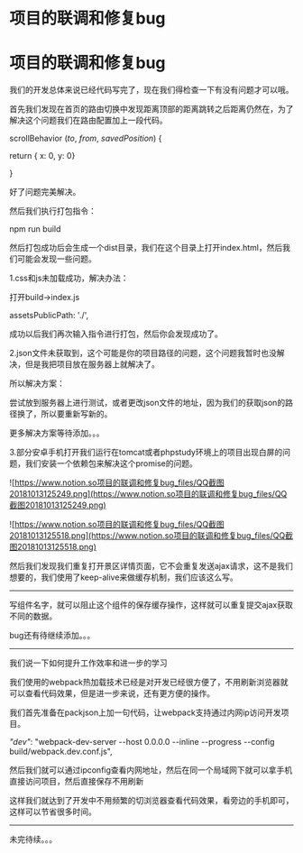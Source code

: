 # 项目的联调和修复bug

# 项目的联调和修复bug

我们的开发总体来说已经代码写完了，现在我们得检查一下有没有问题才可以哦。

首先我们发现在首页的路由切换中发现距离顶部的距离跳转之后距离仍然在，为了解决这个问题我们在路由配置加上一段代码。

scrollBehavior (*to*, *from*, *savedPosition*) {

return { x: 0, y: 0}

}

好了问题完美解决。

然后我们执行打包指令：

npm run build

然后打包成功后会生成一个dist目录，我们在这个目录上打开index.html，然后我们可能会发现一些问题。

1.css和js未加载成功，解决办法：

打开build->index.js

assetsPublicPath: './',

成功以后我们再次输入指令进行打包，然后你会发现成功了。

2.json文件未获取到，这个可能是你的项目路径的问题，这个问题我暂时也没解决，但是我把项目放在服务器上就解决了。

所以解决方案：

尝试放到服务器上进行测试，或者更改json文件的地址，因为我们的获取json的路径换了，所以要重新写新的。

更多解决方案等待添加。。。

3.部分安卓手机打开我们运行在tomcat或者phpstudy环境上的项目出现白屏的问题，我们安装一个依赖包来解决这个promise的问题。

![https://www.notion.so项目的联调和修复bug_files/QQ截图20181013125249.png](https://www.notion.so项目的联调和修复bug_files/QQ截图20181013125249.png)

![https://www.notion.so项目的联调和修复bug_files/QQ截图20181013125518.png](https://www.notion.so项目的联调和修复bug_files/QQ截图20181013125518.png)

然后我们发现我们重复打开景区详情页面，它不会重复发送ajax请求，这不是我们想要的，我们使用了keep-alive来做缓存机制，我们应该这么写。

**<keep-alive except="Detail">**

**<router-view/>**

**</keep-alive>**

---

写组件名字，就可以阻止这个组件的保存缓存操作，这样就可以重复提交ajax获取不同的数据。

bug还有待继续添加。。。

---

我们说一下如何提升工作效率和进一步的学习

我们使用的webpack热加载技术已经是对开发已经很方便了，不用刷新浏览器就可以查看代码效果，但是进一步来说，还有更方便的操作。

我们首先准备在packjson上加一句代码，让webpack支持通过内网ip访问开发项目。

*"dev"*: "webpack-dev-server --host 0.0.0.0 --inline --progress --config build/webpack.dev.conf.js",

然后我们就可以通过ipconfig查看内网地址，然后在同一个局域网下就可以拿手机直接访问项目，然后直接保存不用刷新

这样我们就达到了开发中不用频繁的切浏览器查看代码效果，看旁边的手机即可，这样可以节省很多时间。

---

未完待续。。。